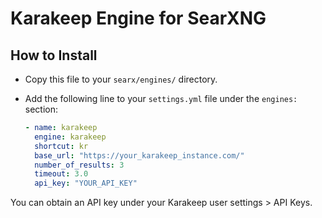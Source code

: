 # Karakeep Engine for SearXNG

## How to Install

- Copy this file to your `searx/engines/` directory.
- Add the following line to your `settings.yml` file under the `engines:` section:

  ```yaml
  - name: karakeep
    engine: karakeep
    shortcut: kr
    base_url: "https://your_karakeep_instance.com/"
    number_of_results: 3
    timeout: 3.0
    api_key: "YOUR_API_KEY"
  ```

You can obtain an API key under your Karakeep user settings > API Keys.
